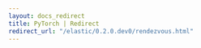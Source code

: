 ```yaml
---
layout: docs_redirect
title: PyTorch | Redirect
redirect_url: "/elastic/0.2.0.dev0/rendezvous.html"
---
```

